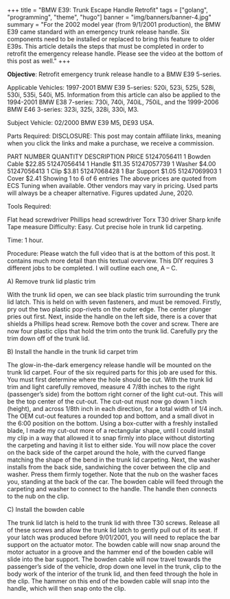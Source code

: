 +++
title = "BMW E39: Trunk Escape Handle Retrofit"
tags = ["golang", "programming", "theme", "hugo"]
banner = "img/banners/banner-4.jpg"
summary = "For the 2002 model year (from 9/1/2001 production), the BMW E39 came standard with an emergency trunk release handle. Six components need to be installed or replaced to bring this feature to older E39s. This article details the steps that must be completed in order to retrofit the emergency release handle. Please see the video at the bottom of this post as well."
+++

**Objective**: Retrofit emergency trunk release handle to a BMW E39 5-series.

Applicable Vehicles: 1997-2001 BMW E39 5-series: 520i, 523i, 525i, 528i, 530i, 535i, 540i, M5.  Information from this article can also be applied to the 1994-2001 BMW E38 7-series: 730i, 740i, 740iL, 750iL, and the 1999-2006 BMW E46 3-series: 323i, 325i, 328i, 330i, M3. 

Subject Vehicle:  02/2000 BMW E39 M5, DE93 USA.

Parts Required: DISCLOSURE: This post may contain affiliate links, meaning when you click the links and make a purchase, we receive a commission.

PART NUMBER	QUANTITY	DESCRIPTION	PRICE
51247056411	1	Bowden Cable	$22.85
51247056414	1	Handle	$11.35
51247057739	1	Washer	$4.00
51247056413	1	Clip	$3.81
51247068428	1	Bar Support	$1.05
51247069903	1	Cover	$2.41
Showing 1 to 6 of 6 entries
The above prices are quoted from ECS Tuning when available.  Other vendors may vary in pricing. Used parts will always be a cheaper alternative.  Figures updated June, 2020.

Tools Required:

Flat head screwdriver
Phillips head screwdriver
Torx T30 driver
Sharp knife
Tape measure
Difficulty: Easy. Cut precise hole in trunk lid carpeting.

Time: 1 hour.

Procedure: Please watch the full video that is at the bottom of this post. It contains much more detail than this textual overview. This DIY requires 3 different jobs to be completed. I will outline each one, A – C.

A) Remove trunk lid plastic trim

With the trunk lid open, we can see black plastic trim surrounding the trunk lid latch. This is held on with seven fasteners, and must be removed. Firstly, pry out the two plastic pop-rivets on the outer edge. The center plunger pries out first. Next, inside the handle on the left side, there is a cover that shields a Phillips head screw. Remove both the cover and screw. There are now four plastic clips that hold the trim onto the trunk lid. Carefully pry the trim down off of the trunk lid.

B) Install the handle in the trunk lid carpet trim

The glow-in-the-dark emergency release handle will be mounted on the trunk lid carpet. Four of the six required parts for this job are used for this. You must first determine where the hole should be cut. With the trunk lid trim and light carefully removed, measure 4 7/8th inches to the right (passenger’s side) from the bottom right corner of the light cut-out. This will be the top center of the cut-out. The cut-out must now go down 1 inch (height), and across 1/8th inch in each direction, for a total width of 1/4 inch. The OEM cut-out features a rounded top and bottom, and a small divot in the 6:00 position on the bottom. Using a box-cutter with a freshly installed blade, I made my cut-out more of a rectangular shape, until I could install my clip in a way that allowed it to snap firmly into place without distorting the carpeting and having it list to either side. You will now place the cover on the back side of the carpet around the hole, with the curved flange matching the shape of the bend in the trunk lid carpeting. Next, the washer installs from the back side, sandwiching the cover between the clip and washer. Press them firmly together. Note that the nub on the washer faces you, standing at the back of the car. The bowden cable will feed through the carpeting and washer to connect to the handle. The handle then connects to the nub on the clip.

C) Install the bowden cable

The trunk lid latch is held to the trunk lid with three T30 screws. Release all of these screws and allow the trunk lid latch to gently pull out of its seat. If your latch was produced before 9/01/2001, you will need to replace the bar support on the actuator motor. The bowden cable will now snap around the motor actuator in a groove and the hammer end of the bowden cable will slide into the bar support. The bowden cable will now travel towards the passenger’s side of the vehicle, drop down one level in the trunk, clip to the body work of the interior of the trunk lid, and then feed through the hole in the clip. The hammer on this end of the bowden cable will snap into the handle, which will then snap onto the clip.
